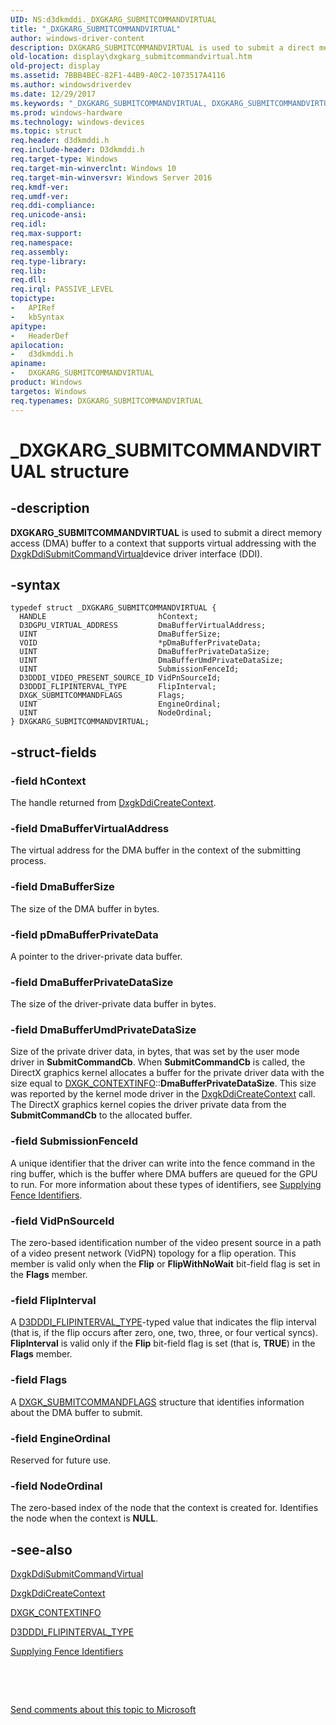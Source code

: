 ```yaml
---
UID: NS:d3dkmddi._DXGKARG_SUBMITCOMMANDVIRTUAL
title: "_DXGKARG_SUBMITCOMMANDVIRTUAL"
author: windows-driver-content
description: DXGKARG_SUBMITCOMMANDVIRTUAL is used to submit a direct memory access (DMA) buffer to a context that supports virtual addressing with the DxgkDdiSubmitCommandVirtualdevice driver interface (DDI).
old-location: display\dxgkarg_submitcommandvirtual.htm
old-project: display
ms.assetid: 7BBB4BEC-82F1-44B9-A0C2-1073517A4116
ms.author: windowsdriverdev
ms.date: 12/29/2017
ms.keywords: "_DXGKARG_SUBMITCOMMANDVIRTUAL, DXGKARG_SUBMITCOMMANDVIRTUAL, display.dxgkarg_submitcommandvirtual, d3dkmddi/DXGKARG_SUBMITCOMMANDVIRTUAL, DXGKARG_SUBMITCOMMANDVIRTUAL structure [Display Devices]"
ms.prod: windows-hardware
ms.technology: windows-devices
ms.topic: struct
req.header: d3dkmddi.h
req.include-header: D3dkmddi.h
req.target-type: Windows
req.target-min-winverclnt: Windows 10
req.target-min-winversvr: Windows Server 2016
req.kmdf-ver: 
req.umdf-ver: 
req.ddi-compliance: 
req.unicode-ansi: 
req.idl: 
req.max-support: 
req.namespace: 
req.assembly: 
req.type-library: 
req.lib: 
req.dll: 
req.irql: PASSIVE_LEVEL
topictype:
-	APIRef
-	kbSyntax
apitype:
-	HeaderDef
apilocation:
-	d3dkmddi.h
apiname:
-	DXGKARG_SUBMITCOMMANDVIRTUAL
product: Windows
targetos: Windows
req.typenames: DXGKARG_SUBMITCOMMANDVIRTUAL
---
```


# _DXGKARG_SUBMITCOMMANDVIRTUAL structure


## -description


<b>DXGKARG_SUBMITCOMMANDVIRTUAL</b> is used to submit a direct memory access (DMA) buffer to a context that supports virtual addressing with the  <a href="..\d3dkmddi\nc-d3dkmddi-dxgkddi_submitcommandvirtual.md">DxgkDdiSubmitCommandVirtual</a>device driver interface (DDI).




## -syntax


````
typedef struct _DXGKARG_SUBMITCOMMANDVIRTUAL {
  HANDLE                         hContext;
  D3DGPU_VIRTUAL_ADDRESS         DmaBufferVirtualAddress;
  UINT                           DmaBufferSize;
  VOID                           *pDmaBufferPrivateData;
  UINT                           DmaBufferPrivateDataSize;
  UINT                           DmaBufferUmdPrivateDataSize;
  UINT                           SubmissionFenceId;
  D3DDDI_VIDEO_PRESENT_SOURCE_ID VidPnSourceId;
  D3DDDI_FLIPINTERVAL_TYPE       FlipInterval;
  DXGK_SUBMITCOMMANDFLAGS        Flags;
  UINT                           EngineOrdinal;
  UINT                           NodeOrdinal;
} DXGKARG_SUBMITCOMMANDVIRTUAL;
````


## -struct-fields




### -field hContext

The handle returned from <a href="..\d3dkmddi\nc-d3dkmddi-dxgkddi_createcontext.md">DxgkDdiCreateContext</a>.


### -field DmaBufferVirtualAddress

The virtual address for the DMA buffer in the context of the submitting process.


### -field DmaBufferSize

The size of the DMA buffer in bytes.


### -field pDmaBufferPrivateData

A pointer to the driver-private data buffer.


### -field DmaBufferPrivateDataSize

The size of the driver-private data buffer in bytes.


### -field DmaBufferUmdPrivateDataSize

Size of the private driver data, in bytes, that was set by the user mode driver in <b>SubmitCommandCb</b>. When <b>SubmitCommandCb</b> is called, the DirectX graphics kernel allocates a buffer for the private driver data with the size equal to <a href="..\d3dkmddi\ns-d3dkmddi-_dxgk_contextinfo.md">DXGK_CONTEXTINFO</a>::<b>DmaBufferPrivateDataSize</b>. This size was reported by the kernel mode driver in the <a href="..\d3dkmddi\nc-d3dkmddi-dxgkddi_createcontext.md">DxgkDdiCreateContext</a> call. The DirectX graphics kernel copies the driver private data from the <b>SubmitCommandCb</b> to the allocated buffer.


### -field SubmissionFenceId

A unique identifier that the driver can write into the fence command in the ring buffer, which is the buffer where DMA buffers are queued for the GPU to run. For more information about these types of identifiers, see <a href="https://msdn.microsoft.com/0ec8a4eb-c441-47ae-b5de-d86e6065ffd4">Supplying Fence Identifiers</a>.


### -field VidPnSourceId

The zero-based identification number of the video present source in a path of a video present network (VidPN) topology for a flip operation. This member is valid only when the <b>Flip</b> or <b>FlipWithNoWait</b> bit-field flag is set in the <b>Flags</b> member.


### -field FlipInterval

A <a href="..\d3dukmdt\ne-d3dukmdt-d3dddi_flipinterval_type.md">D3DDDI_FLIPINTERVAL_TYPE</a>-typed value that indicates the flip interval (that is, if the flip occurs after zero, one, two, three, or four vertical syncs). <b>FlipInterval</b> is valid only if the <b>Flip</b> bit-field flag is set (that is, <b>TRUE</b>) in the <b>Flags</b> member.


### -field Flags

A <a href="..\d3dkmddi\ns-d3dkmddi-_dxgk_submitcommandflags.md">DXGK_SUBMITCOMMANDFLAGS</a> structure that identifies information about the DMA buffer to submit.


### -field EngineOrdinal

Reserved for future use.


### -field NodeOrdinal

The zero-based index of the node that the context is created for. Identifies the node when the context is <b>NULL</b>.


## -see-also

<a href="..\d3dkmddi\nc-d3dkmddi-dxgkddi_submitcommandvirtual.md">DxgkDdiSubmitCommandVirtual</a>

<a href="..\d3dkmddi\nc-d3dkmddi-dxgkddi_createcontext.md">DxgkDdiCreateContext</a>

<a href="..\d3dkmddi\ns-d3dkmddi-_dxgk_contextinfo.md">DXGK_CONTEXTINFO</a>

<a href="..\d3dukmdt\ne-d3dukmdt-d3dddi_flipinterval_type.md">D3DDDI_FLIPINTERVAL_TYPE</a>

<a href="https://msdn.microsoft.com/0ec8a4eb-c441-47ae-b5de-d86e6065ffd4">Supplying Fence Identifiers</a>

 

 

<a href="mailto:wsddocfb@microsoft.com?subject=Documentation%20feedback [display\display]:%20DXGKARG_SUBMITCOMMANDVIRTUAL structure%20 RELEASE:%20(12/29/2017)&amp;body=%0A%0APRIVACY STATEMENT%0A%0AWe use your feedback to improve the documentation. We don't use your email address for any other purpose, and we'll remove your email address from our system after the issue that you're reporting is fixed. While we're working to fix this issue, we might send you an email message to ask for more info. Later, we might also send you an email message to let you know that we've addressed your feedback.%0A%0AFor more info about Microsoft's privacy policy, see http://privacy.microsoft.com/en-us/default.aspx." title="Send comments about this topic to Microsoft">Send comments about this topic to Microsoft</a>

